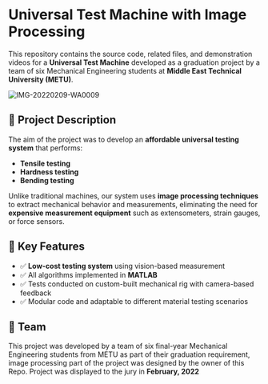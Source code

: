 # Universal Test Machine with Image Processing

This repository contains the source code, related files, and demonstration videos for a **Universal Test Machine** developed as a graduation project by a team of six Mechanical Engineering students at **Middle East Technical University (METU)**.

![IMG-20220209-WA0009](https://github.com/user-attachments/assets/51649f42-bf4f-4025-bc44-2a65d54d231c)

## 📌 Project Description

The aim of the project was to develop an **affordable universal testing system** that performs:

- **Tensile testing**
- **Hardness testing**
- **Bending testing**

Unlike traditional machines, our system uses **image processing techniques** to extract mechanical behavior and measurements, eliminating the need for **expensive measurement equipment** such as extensometers, strain gauges, or force sensors.

## 🧠 Key Features

- ✅ **Low-cost testing system** using vision-based measurement
- ✅ All algorithms implemented in **MATLAB**
- ✅ Tests conducted on custom-built mechanical rig with camera-based feedback
- ✅ Modular code and adaptable to different material testing scenarios

## 👥 Team

This project was developed by a team of six final-year Mechanical Engineering students from METU as part of their graduation requirement, image processing part of the project was designed by the owner of this Repo. Project was displayed to the jury in **February, 2022** 
